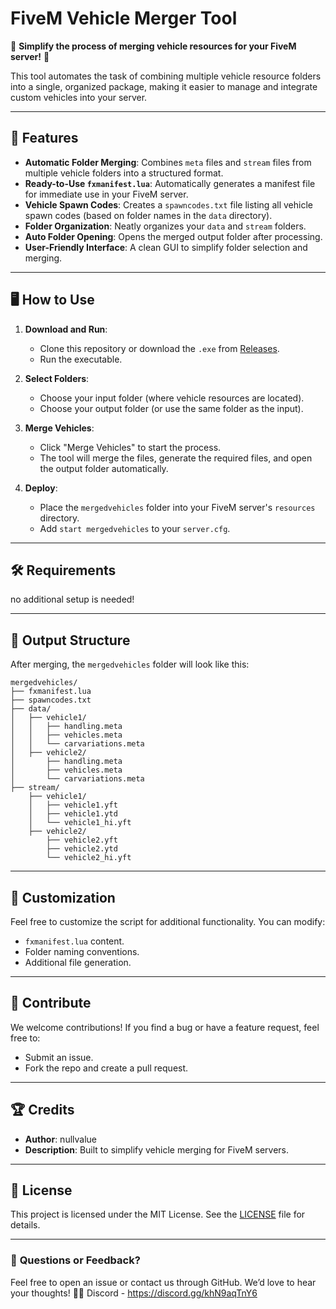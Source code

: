 # FiveM Vehicle Merger Tool

🚗 **Simplify the process of merging vehicle resources for your FiveM server!** 🚗

This tool automates the task of combining multiple vehicle resource folders into a single, organized package, making it easier to manage and integrate custom vehicles into your server.

---

## 🎯 **Features**
- **Automatic Folder Merging**: Combines `meta` files and `stream` files from multiple vehicle folders into a structured format.
- **Ready-to-Use `fxmanifest.lua`**: Automatically generates a manifest file for immediate use in your FiveM server.
- **Vehicle Spawn Codes**: Creates a `spawncodes.txt` file listing all vehicle spawn codes (based on folder names in the `data` directory).
- **Folder Organization**: Neatly organizes your `data` and `stream` folders.
- **Auto Folder Opening**: Opens the merged output folder after processing.
- **User-Friendly Interface**: A clean GUI to simplify folder selection and merging.

---

## 🖥️ **How to Use**

1. **Download and Run**:
   - Clone this repository or download the `.exe` from [Releases](#).
   - Run the executable.

2. **Select Folders**:
   - Choose your input folder (where vehicle resources are located).
   - Choose your output folder (or use the same folder as the input).

3. **Merge Vehicles**:
   - Click "Merge Vehicles" to start the process.
   - The tool will merge the files, generate the required files, and open the output folder automatically.

4. **Deploy**:
   - Place the `mergedvehicles` folder into your FiveM server's `resources` directory.
   - Add `start mergedvehicles` to your `server.cfg`.

---

## 🛠️ **Requirements**

no additional setup is needed!

---

## 📁 **Output Structure**

After merging, the `mergedvehicles` folder will look like this:

```
mergedvehicles/
├── fxmanifest.lua
├── spawncodes.txt
├── data/
│   ├── vehicle1/
│   │   ├── handling.meta
│   │   ├── vehicles.meta
│   │   └── carvariations.meta
│   ├── vehicle2/
│       ├── handling.meta
│       ├── vehicles.meta
│       └── carvariations.meta
├── stream/
    ├── vehicle1/
    │   ├── vehicle1.yft
    │   ├── vehicle1.ytd
    │   └── vehicle1_hi.yft
    ├── vehicle2/
        ├── vehicle2.yft
        ├── vehicle2.ytd
        └── vehicle2_hi.yft
```

---

## 🔧 **Customization**

Feel free to customize the script for additional functionality. You can modify:
- `fxmanifest.lua` content.
- Folder naming conventions.
- Additional file generation.

---

## 🚀 **Contribute**

We welcome contributions! If you find a bug or have a feature request, feel free to:
- Submit an issue.
- Fork the repo and create a pull request.

---

## 🏆 **Credits**

- **Author**: nullvalue
- **Description**: Built to simplify vehicle merging for FiveM servers.

---

## 📜 **License**

This project is licensed under the MIT License. See the [LICENSE](LICENSE) file for details.

---

### 💬 **Questions or Feedback?**

Feel free to open an issue or contact us through GitHub. We’d love to hear your thoughts! 🚗💨
Discord - https://discord.gg/khN9aqTnY6
